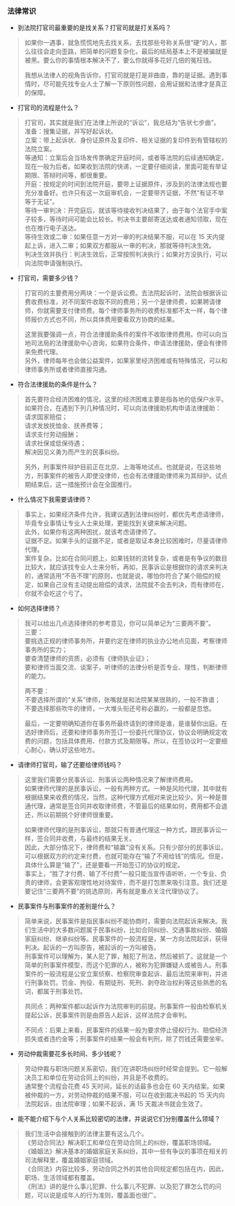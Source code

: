 
### 法律常识
- 到法院打官司最重要的是找关系？打官司就是打关系吗？
> 如果你一遇事，就急慌慌地先去找关系，去找那些号称关系很“硬”的人，那么往往会走向歪路，把简单的问题复杂化，最后的结局基本上不是被骗就是被黑。要么你的事情根本解决不了，要么你就得多花好几倍的冤枉钱。  
> 
> 我想从法律人的视角告诉你，打官司就是打是非曲直，靠的是证据。遇到事情时，尽可能先找专业人士了解一下原则性问题，会用证据和法律才是真正的保障。  

- 打官司的流程是什么？
> 打官司，其实就是我们在法律上所说的“诉讼”，我总结为“告状七步曲”。  
> 准备：搜集证据，并写好起诉状。  
> 立案：带上起诉状、身份证原件及复印件、相关证据的复印件到有管辖权的法院立案。  
> 等通知：立案后会当场发传票确定开庭时间，或者等法院的后续通知确定，现在一般为后者。如果收到法院的快递，一定要仔细阅读，里面可能有举证期限、答辩时间等，都很重要。  
> 开庭：按规定的时间到法院开庭，要带上证据原件，涉及到的法律法规也要充分准备好。也许只有这一次庭审机会，一定要带齐证据，不然“有证不举等于无证”。  
> 等待一审判决：开完庭后，就该等待接收判决结果了，由于每个法官手中案子较多，等待时间可能会比较长。判决书主要邮寄送达或者通知领取，现在也在推行电子送达。  
> 等待生效或二审：如果任意一方对一审的判决结果不服，可以在 15 天内提起上诉，进入二审；如果双方都服从一审的判决，那就等待判决生效。  
> 判决生效并执行：判决生效后，正常按照判决执行；如果对方没执行，可以向法院申请强制执行。  

- 打官司，需要多少钱？
> 打官司的主要费用分两块：一个是诉讼费。去法院起诉时，法院会根据诉讼费收费标准，对不同案件收取不同的费用；另一个是律师费，如果聘请律师，你就需要支付律师费。每个律师事务所的收费标准都不太一样，每个律师报价方式也不同，所以具体费用要看双方协商的结果。  
> 
> 这里我要强调一点，符合法律援助条件的案件不收取律师费用。你可以向当地司法局的法律援助中心咨询，如果符合条件，申请法律援助，便会有律师来免费代理。  
> 另外，律师每年也会做公益案件，如果家里经济困难或有特殊情况，可以和律师事务所或者律师直接沟通。  

- 符合法律援助的条件是什么？
> 首先要符合经济困难的情况，这里的经济困难主要是指各地的低保户水平。如果符合，在遇到下列几种情况时，可以向法律援助机构申请法律援助：  
> 请求国家赔偿；  
> 请求发放抚恤金、抚养费等；  
> 请求支付劳动报酬；  
> 请求社保或低保待遇；  
> 解决因见义勇为而产生的民事纠纷。  
> 
> 另外，刑事案件辩护目前正在北京、上海等地试点。也就是说，在这些地方，刑事案件的被告人即使没律师，也会有法律援助律师来为其辩护。试点期结束后，这一措施预计会在全国推行。  

- 什么情况下我需要请律师？
> 事实上，如果经济条件允许，我建议遇到法律纠纷时，都优先考虑请律师，毕竟专业事情让专业人士来处理，更能找到关键来解决问题。  
> 此外，如果你有这两种困扰，就该考虑请律师了。  
> 证据不足。如果手头的证据不足，或者是取证本身比较困难时，尽量请律师代理。  
> 案件复杂。比如在合同问题上，如果钱财的流转复杂，或者是有争议的数目比较大，就应该找专业人士来分析。再如，民事诉讼是根据你的请求来判决的，通常适用“不告不理”的原则，也就是说，哪怕你符合了某个赔偿的规定，如果自己没有主动提出赔偿的请求，法院就不会去判决，而有律师在，你就不会吃这个亏了。  

- 如何选择律师？
> 我可以给出几点选择律师的参考意见，你可以简单记为“三要两不要”。  
> 三要：  
> 要挑选正规的律师事务所，并要约定在律师的执业办公地点见面，考察律师事务所的实力；  
> 要查清楚律师的资质，必须有《律师执业证》；  
> 要和律师当面交流、谈案子，听律师的法律分析是否专业、理性，判断律师的能力。  
> 
> 两不要：  
> 不要选择所谓的“关系”律师，张嘴就是和法院某某很熟的，一般不靠谱；  
> 不要选择那些吹牛的律师，一大堆头衔还号称必赢的，一般都是忽悠。  
> 
> 最后，一定要明确知道你在事务所最终请到的律师是谁，是谁替你出庭。在选好律师后，还要和律师事务所签订一份委托代理协议，协议会明确规定收费的问题，包括具体费用、付款方式及期限等。所以，在签协议时一定要细心耐心，确认好这些地方。  

- 请律师打官司，输了还要给律师钱吗？
> 这里我们需要分民事诉讼、刑事诉讼两种情况来了解律师费用。  
> 如果律师代理的是民事诉讼，一般有两种方式。一种是风险代理，其中就有根据结果来收费的情况，当然，这种代理方式相对来说比较少。另一种是普通代理，通常是签合同并收取律师费，不管最后的结果如何，费用都不会退还，所以前期挑个好律师很重要。  
> 
> 如果律师代理的是刑事诉讼，那就只有普通代理这一种方式，跟民事诉讼一样，签合同并收费，与最终的结果无关。  
> 因此，大部分情况下，律师费和“输赢”没有关系。只有少部分的民事诉讼，可以根据双方的约定来付费，也就可能存在“输了不用给钱”的情况。但是，具体什么算是“输了”，还是要看一开始签订的协议的规定。  
> 事实上，“胜了才付费、输了不付费”一般只能当宣传语听听，一个专业、负责的律师，会更客观理性地对待案件，而不是打包票来吸引注意。我们还是要记住“三要两不要”的挑选原则，再有就是重点关注代理协议了。  

- 民事案件与刑事案件的差别是什么？
> 简单来说，民事案件是指民事纠纷不能协商时，需要向法院起诉来解决。我们生活中的大多数问题属于民事纠纷，比如合同纠纷、交通事故纠纷、婚姻家庭纠纷、继承纠纷等。民事案件的一般流程是，某一方向法院起诉，获得判决。起诉的一方叫原告，被起诉的一方叫被告。  
> 刑事案件可以理解为，某人犯了罪，触犯了刑法，然后被抓了。这就是一个简单的刑事案件模型，而这个犯罪的人，被称为犯罪嫌疑人或被告人。刑事案件的一般流程是公安立案侦察、检察院审查起诉、最后法院来审判，并进行刑事处罚。罚金、拘役、有期徒刑、死刑、剥夺政治权利等这些熟悉的名词，都属于刑事处罚。  
> 
> 共同点：两种案件都以起诉作为法院审判的前提。刑事案件一般由检察机关提起公诉，民事案件则是由原告人起诉，这样法院才会审判。  
> 
> 不同点：后果上来看，民事案件的结果一般为要求停止侵权行为、赔偿经济损失或者违约金等；刑事案件的结果一般会有判刑，除了罚钱还需要坐牢。  

- 劳动仲裁需要花多长时间、多少钱呢？
> 劳动仲裁与职场问题关系密切，我们在讲职场纠纷时经常会提到。它一般解决员工和单位在劳动合同上的纠纷，并且是不收费的。  
> 通常整个流程会花费 45 天时间，延长的话最多也会在 60 天内结案。如果被仲裁的一方，对劳动仲裁的结果不服，可以在收到裁决书起的 15 天内向法院起诉，由法院审理；如果不起诉，满 15 天裁决书就会生效了。  

- 能不能介绍下与个人关系比较密切的法律，并说说它们分别覆盖什么领域？
> 我们生活中会接触到的法律主要有这么几个。  
> 《劳动合同法》解决职工和单位在劳动合同上的纠纷，覆盖职场领域。  
> 《婚姻法》解决基本的婚姻家庭关系纠纷，其中一些有争议的事项在相关的司法解释里，覆盖婚姻家庭领域。  
> 《合同法》内容比较多，劳动合同之外的其他合同规定都包括在内，因此，职场、生活领域都有覆盖。  
> 《刑法》讲的是什么事儿犯罪、什么事儿不犯罪、以及犯了罪怎么罚的问题，可以说是成年人的行为准则，覆盖面也很广。     

